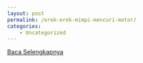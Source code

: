 ```yaml
---
layout: post
permalink: /erek-erek-mimpi-mencuri-motor/
categories:
    - Uncategorized
---
```


[Baca Selengkapnya](/03)